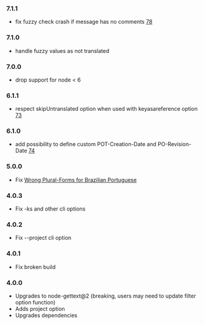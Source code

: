### 7.1.1

- fix fuzzy check crash if message has no comments [78](https://github.com/i18next/i18next-gettext-converter/pull/78)

### 7.1.0

- handle fuzzy values as not translated

### 7.0.0

- drop support for node < 6

### 6.1.1

- respect skipUntranslated option when used with keyasareference option [73](https://github.com/i18next/i18next-gettext-converter/pull/73)

### 6.1.0

- add possibility to define custom POT-Creation-Date and PO-Revision-Date [74](https://github.com/i18next/i18next-gettext-converter/pull/74)

### 5.0.0

- Fix [Wrong Plural-Forms for Brazilian Portuguese](https://github.com/i18next/i18next-gettext-converter/issues/67)

### 4.0.3

- Fix -ks and other cli options

### 4.0.2

- Fix --project cli option

### 4.0.1

- Fix broken build

### 4.0.0

- Upgrades to node-gettext@2 (breaking, users may need to update filter option function)
- Adds project option
- Upgrades dependencies
